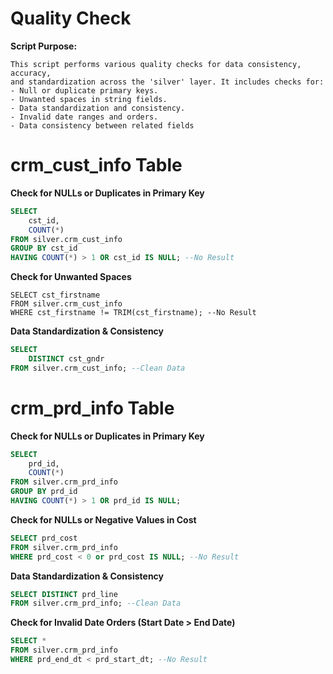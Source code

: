 # Quality Check
**Script Purpose:**
  
    This script performs various quality checks for data consistency, accuracy, 
    and standardization across the 'silver' layer. It includes checks for:
    - Null or duplicate primary keys.
    - Unwanted spaces in string fields.
    - Data standardization and consistency.
    - Invalid date ranges and orders.
    - Data consistency between related fields
# crm_cust_info Table
**Check for NULLs or Duplicates in Primary Key**
```sql
SELECT 
	cst_id,
	COUNT(*)
FROM silver.crm_cust_info
GROUP BY cst_id
HAVING COUNT(*) > 1 OR cst_id IS NULL; --No Result
```
**Check for Unwanted Spaces**
```
SELECT cst_firstname
FROM silver.crm_cust_info
WHERE cst_firstname != TRIM(cst_firstname); --No Result
```
**Data Standardization & Consistency**
```sql
SELECT 
	DISTINCT cst_gndr
FROM silver.crm_cust_info; --Clean Data
```
# crm_prd_info Table
**Check for NULLs or Duplicates in Primary Key**
```sql
SELECT 
    prd_id,
    COUNT(*) 
FROM silver.crm_prd_info
GROUP BY prd_id
HAVING COUNT(*) > 1 OR prd_id IS NULL;
```
**Check for NULLs or Negative Values in Cost**
```sql
SELECT prd_cost
FROM silver.crm_prd_info
WHERE prd_cost < 0 or prd_cost IS NULL; --No Result
```
**Data Standardization & Consistency**
```sql
SELECT DISTINCT prd_line
FROM silver.crm_prd_info; --Clean Data
```
**Check for Invalid Date Orders (Start Date > End Date)**
```sql
SELECT *
FROM silver.crm_prd_info
WHERE prd_end_dt < prd_start_dt; --No Result
```
